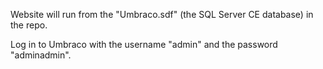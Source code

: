 Website will run from the "Umbraco.sdf" (the SQL Server CE database) in the repo.

Log in to Umbraco with the username "admin" and the password "adminadmin".